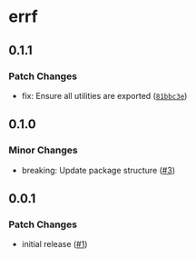 # errf

## 0.1.1
### Patch Changes


- fix: Ensure all utilities are exported ([`81bbc3e`](https://github.com/ieedan/errf/commit/81bbc3ecfc828f6cb645f265fd161e97fe3394ea))

## 0.1.0
### Minor Changes


- breaking: Update package structure ([#3](https://github.com/ieedan/errf/pull/3))

## 0.0.1
### Patch Changes


- initial release ([#1](https://github.com/ieedan/errf/pull/1))

